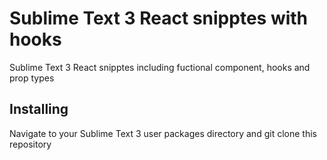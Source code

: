Sublime Text 3 React snipptes with hooks
========================================

Sublime Text 3 React snipptes including fuctional component, hooks and prop types


Installing
----------

Navigate to your Sublime Text 3 user packages directory and git clone this repository
